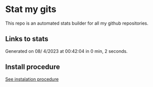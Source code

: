 # Stat my gits

This repo is an automated stats builder for all my github repositories.

## Links to stats


Generated on 08/ 4/2023 at 00:42:04 in 0 min, 2 seconds.

## Install procedure

[See instalation procedure](./src/install.md)
